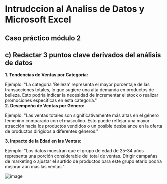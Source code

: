 # Intrudccion al Analiss de Datos y Microsoft Excel

## Caso práctico módulo 2

## c) Redactar 3 puntos clave derivados del análisis de datos																
																
**1. Tendencias de Ventas por Categoría:**																
																
Ejemplo: "La categoría 'Belleza' representa el mayor porcentaje de las transacciones totales, lo que sugiere una alta demanda en productos de belleza. Esto podría indicar la necesidad de incrementar el stock o realizar promociones específicas en esta categoría."																														
**2. Desempeño de Ventas por Género:**
																
Ejemplo: "Las ventas totales son significativamente más altas en el género femenino comparado con el masculino. Esto puede reflejar una mayor atracción hacia los productos vendidos o un posible desbalance en la oferta de productos dirigidos a diferentes géneros."																
																
**3. Impacto de la Edad en las Ventas:**
																
Ejemplo: "Los datos muestran que el grupo de edad de 25-34 años representa una porción considerable del total de ventas. Dirigir campañas de marketing o ajustar el surtido de productos para este grupo etario podría mejorar aún más las ventas."								


![image](https://github.com/user-attachments/assets/8980fc3f-6823-4059-bb43-3b0f26c7662a)

